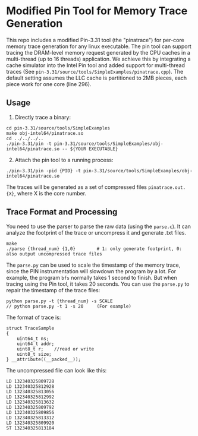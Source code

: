# Modified Pin Tool for Memory Trace Generation
This repo includes a modified Pin-3.31 tool (the "pinatrace") for per-core memory trace generation for any linux executable. The pin tool can support tracing the DRAM-level memory request generated by the CPU caches in a multi-thread (up to 16 threads) application. We achieve this by integrating a cache simulator into the Intel Pin tool and added support for multi-thread traces (See `pin-3.31/source/tools/SimpleExamples/pinatrace.cpp`).
The default setting assumes the LLC cache is partitioned to 2MB pieces, each piece work for one core (line 296).

## Usage
1. Directly trace a binary:
```
cd pin-3.31/source/tools/SimpleExamples 
make obj-intel64/pinatrace.so
cd ../../../..
./pin-3.31/pin -t pin-3.31/source/tools/SimpleExamples/obj-intel64/pinatrace.so -- ${YOUR EXECUTABLE}
```

2. Attach the pin tool to a running process:

```
./pin-3.31/pin -pid {PID} -t pin-3.31/source/tools/SimpleExamples/obj-intel64/pinatrace.so
```

The traces will be generated as a set of compressed files `pinatrace.out.{X}`, where X is the core number.


## Trace Format and Processing
You need to use the parser to parse the raw data (using the `parse.c`). It can analyze the footprint of the trace or uncompress it and generate .txt files.

```
make
./parse {thread_num} {1,0}        # 1: only generate footprint, 0: also output uncompressed trace files
```

The `parse.py` can be used to scale the timestamp of the memory trace, since the PIN instrumentation will slowdown the program by a lot. For example, the program `bfs`  normally takes 1 second to finish. But when tracing using the Pin tool, it takes 20 seconds. You can use the `parse.py` to repair the timestamp of the trace files:

```
python parse.py -t {thread_num} -s SCALE
// python parse.py -t 1 -s 20     (For example)
```


The format of trace is:
```
struct TraceSample
{
    uint64_t ns;
    uint64_t addr;
    uint8_t r;    //read or write
    uint8_t size;
} __attribute((__packed__));
```

The uncompressed file can look like this:

```
LD 132340325809728
LD 132340325812928
LD 132340325813056
LD 132340325812992
LD 132340325813632
LD 132340325809792
LD 132340325809856
LD 132340325813312
LD 132340325809920
ST 132340325813184
```
